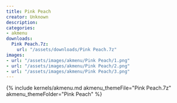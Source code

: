 ```yaml
---
title: Pink Peach
creator: Unknown
description: 
categories:
- akmenu
downloads:
  Pink Peach.7z:
    url: "/assets/downloads/Pink Peach.7z"
images:
- url: "/assets/images/akmenu/Pink Peach/1.png"
- url: "/assets/images/akmenu/Pink Peach/2.png"
- url: "/assets/images/akmenu/Pink Peach/3.png"
---
```


{% include kernels/akmenu.md akmenu_themeFile="Pink Peach.7z" akmenu_themeFolder="Pink Peach" %}
